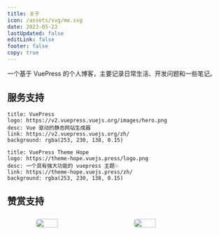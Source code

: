 ```yaml
---
title: 关于
icon: /assets/svg/me.svg
date: 2023-05-23
lastUpdated: false
editLink: false
footer: false
copy: true
---
```


一个基于 VuePress 的个人博客，主要记录日常生活、开发问题和一些笔记。

## 服务支持

```component VPCard
title: VuePress
logo: https://v2.vuepress.vuejs.org/images/hero.png
desc: Vue 驱动的静态网站生成器
link: https://v2.vuepress.vuejs.org/zh/
background: rgba(253, 230, 138, 0.15)
```

```component VPCard
title: VuePress Theme Hope
logo: https://theme-hope.vuejs.press/logo.png
desc: 一个具有强大功能的 vuepress 主题✨
link: https://theme-hope.vuejs.press/zh/
background: rgba(253, 230, 138, 0.15)
```

## 赞赏支持

<!-- markdownlint-disable -->

<div class="image-preview">
  <img src="https://nas.ilyl.life:8092/wechat.jpg" />
  <img src="https://nas.ilyl.life:8092/alipay.jpg" />
</div>

<style>
  .image-preview {
    display: flex;
    justify-content: space-evenly;
    align-items: center;
    flex-wrap: wrap;
  }

  .image-preview > img {
     box-sizing: border-box;
     width: 33.3% !important;
     padding: 9px;
     border-radius: 16px;
  }

  @media (max-width: 719px){
    .image-preview > img {
      width: 50% !important;
    }
  }

  @media (max-width: 419px){
    .image-preview > img {
      width: 100% !important;
    }
  }
</style>

<!-- markdownlint-restore -->
